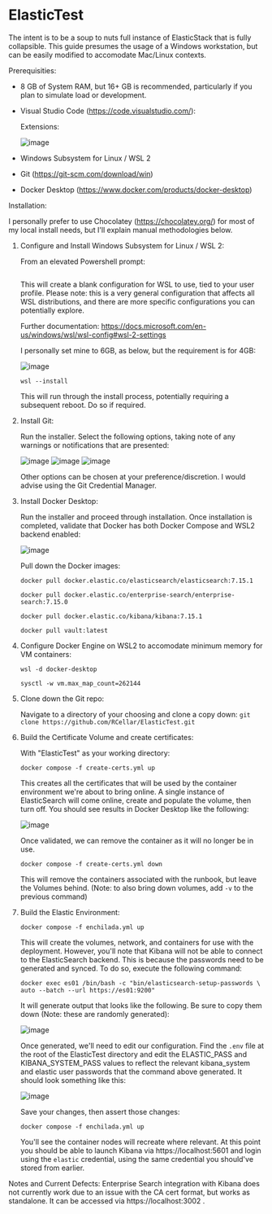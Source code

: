 # ElasticTest

The intent is to be a soup to nuts full instance of ElasticStack that is fully collapsible.  This guide presumes the usage of a Windows workstation, but can be easily modified to accomodate Mac/Linux contexts.

Prerequisities:
* 8 GB of System RAM, but 16+ GB is recommended, particularly if you plan to simulate load or development.
* Visual Studio Code (https://code.visualstudio.com/):
    
    Extensions:
    
    ![image](https://user-images.githubusercontent.com/30252277/137925301-d2d00cb7-384a-4eb9-91bd-a0f597449738.png)
* Windows Subsystem for Linux / WSL 2
* Git (https://git-scm.com/download/win)
* Docker Desktop (https://www.docker.com/products/docker-desktop)

Installation:

I personally prefer to use Chocolatey (https://chocolatey.org/) for most of my local install needs, but I'll explain manual methodologies below.

1) Configure and Install Windows Subsystem for Linux / WSL 2:

    From an elevated Powershell prompt:
    
    ```notepad "$env:USERPROFILE/.wslconfig"
    ```

    This will create a blank configuration for WSL to use, tied to your user profile.  Please note: this is a very general configuration that affects all WSL distributions, and there are more specific configurations you can potentially explore.
    
    Further documentation: https://docs.microsoft.com/en-us/windows/wsl/wsl-config#wsl-2-settings
    
    I personally set mine to 6GB, as below, but the requirement is for 4GB:
    
    ![image](https://user-images.githubusercontent.com/30252277/137913348-39143db3-14ba-47d0-b11c-4189b39174b3.png)
    
    `wsl --install`
    
    This will run through the install process, potentially requiring a subsequent reboot.  Do so if required.
    
2) Install Git:

    Run the installer.  Select the following options, taking note of any warnings or notifications that are presented:  
    
    ![image](https://user-images.githubusercontent.com/30252277/137911487-313352dc-968e-475a-bf90-c31f4db6ad8e.png)
    ![image](https://user-images.githubusercontent.com/30252277/137913857-b74e80ff-0e9d-415c-8a85-01f3cbc238a5.png)
    ![image](https://user-images.githubusercontent.com/30252277/137913888-fc45a990-390e-492a-a398-25b1b0388c78.png)

    Other options can be chosen at your preference/discretion.  I would advise using the Git Credential Manager.

3) Install Docker Desktop:

    Run the installer and proceed through installation.  Once installation is completed, validate that Docker has both Docker Compose and WSL2 backend enabled:
    
    ![image](https://user-images.githubusercontent.com/30252277/137914822-143899ad-0d8c-4c05-95a7-f21c5efe7e5d.png)

    Pull down the Docker images:
    
    `docker pull docker.elastic.co/elasticsearch/elasticsearch:7.15.1`
    
    `docker pull docker.elastic.co/enterprise-search/enterprise-search:7.15.0`
    
    `docker pull docker.elastic.co/kibana/kibana:7.15.1`
    
    `docker pull vault:latest`
    
4) Configure Docker Engine on WSL2 to accomodate minimum memory for VM containers:
    
    `wsl -d docker-desktop`
    
    `sysctl -w vm.max_map_count=262144`
     
5) Clone down the Git repo:
     
    Navigate to a directory of your choosing and clone a copy down:
    `git clone https://github.com/RCellar/ElasticTest.git`
     
6) Build the Certificate Volume and create certificates:

    With "ElasticTest" as your working directory:
     
    `docker compose -f create-certs.yml up`
     
    This creates all the certificates that will be used by the container environment we're about to bring online.  A single instance of ElasticSearch will come        online, create and populate the volume, then turn off.  You should see results in Docker Desktop like the following:
     
    ![image](https://user-images.githubusercontent.com/30252277/137956971-462d15b5-3ee9-4c2b-a243-91fee12c8f54.png)

    Once validated, we can remove the container as it will no longer be in use.  
    
    `docker compose -f create-certs.yml down`
        
    This will remove the containers associated with the runbook, but leave the Volumes behind.  (Note: to also bring down volumes, add `-v` to the previous command)
    
7) Build the Elastic Environment:

    `docker compose -f enchilada.yml up`
    
    This will create the volumes, network, and containers for use with the deployment.  However, you'll note that Kibana will not be able to connect to the ElasticSearch backend.  This is because the passwords need to be generated and synced.  To do so, execute the following command:
    
    `docker exec es01 /bin/bash -c "bin/elasticsearch-setup-passwords \
    auto --batch --url https://es01:9200"`
    
    It will generate output that looks like the following.  Be sure to copy them down (Note: these are randomly generated):
    
    ![image](https://user-images.githubusercontent.com/30252277/137961413-3ca45a52-f8c1-4992-8935-8c1d2d4718f1.png)

    Once generated, we'll need to edit our configuration.  Find the `.env` file at the root of the ElasticTest directory and edit the ELASTIC_PASS and KIBANA_SYSTEM_PASS values to reflect the relevant kibana_system and elastic user passwords that the command above generated.  It should look something like this:
    
    ![image](https://user-images.githubusercontent.com/30252277/137962077-b847d335-a440-42c8-a12f-11804a05fb61.png)

    Save your changes, then assert those changes:
    
    `docker compose -f enchilada.yml up`
    
    You'll see the container nodes will recreate where relevant.  At this point you should be able to launch Kibana via https://localhost:5601 and login using the `elastic` credential, using the same credential you should've stored from earlier.
    
Notes and Current Defects: Enterprise Search integration with Kibana does not currently work due to an issue with the CA cert format, but works as standalone.  It can be accessed via https://localhost:3002 .
